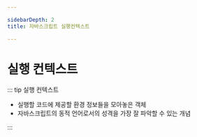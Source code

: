 ```yaml
---

sidebarDepth: 2
title: 자바스크립트 실행컨텍스트

---
```


# 실행 컨텍스트

::: tip 실행 컨텍스트

- 실행할 코드에 제공할 환경 정보들을 모아놓은 객체
- 자바스크립트의 동적 언어로서의 성격을 가장 잘 파악할 수 있는 개념

:::